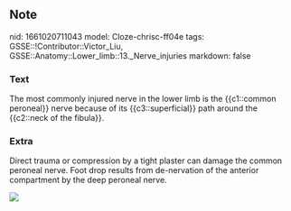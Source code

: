 ## Note
nid: 1661020711043
model: Cloze-chrisc-ff04e
tags: GSSE::!Contributor::Victor_Liu, GSSE::Anatomy::Lower_limb::13._Nerve_injuries
markdown: false

### Text
<div>
  The most commonly injured nerve in the lower limb is the
  {{c1::common peroneal}} nerve because of its {{c3::superficial}}
  path around the {{c2::neck of the fibula}}.
</div>

### Extra
Direct trauma or compression by a tight plaster can damage the
common peroneal nerve. Foot drop results from de-nervation of the
anterior compartment by the deep peroneal nerve.
<div><img src=
"paste-64791f8e9480962b379f57870905851a01b24625.jpg"></div>
